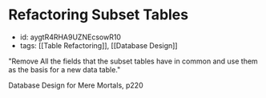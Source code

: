 # Refactoring Subset Tables
* id: aygtR4RHA9UZNEcsowR10
* tags: [[Table Refactoring]], [[Database Design]]

"Remove All the fields that the subset tables have in common and use them as the basis for a new data table."

Database Design for Mere Mortals, p220